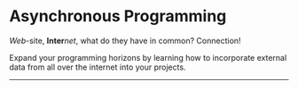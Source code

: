 # Asynchronous Programming

_Web_-site, __Inter__*net*, what do they have in common?  Connection!

Expand your programming horizons by learning how to incorporate external data from all over the internet into your projects.

---

